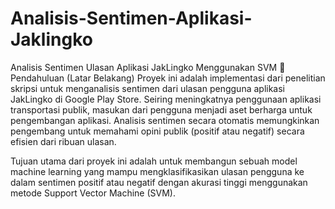 # Analisis-Sentimen-Aplikasi-Jaklingko
Analisis Sentimen Ulasan Aplikasi JakLingko Menggunakan SVM
📖 Pendahuluan (Latar Belakang)
Proyek ini adalah implementasi dari penelitian skripsi untuk menganalisis sentimen dari ulasan pengguna aplikasi JakLingko di Google Play Store. Seiring meningkatnya penggunaan aplikasi transportasi publik, masukan dari pengguna menjadi aset berharga untuk pengembangan aplikasi. Analisis sentimen secara otomatis memungkinkan pengembang untuk memahami opini publik (positif atau negatif) secara efisien dari ribuan ulasan.

Tujuan utama dari proyek ini adalah untuk membangun sebuah model machine learning yang mampu mengklasifikasikan ulasan pengguna ke dalam sentimen positif atau negatif dengan akurasi tinggi menggunakan metode Support Vector Machine (SVM).

